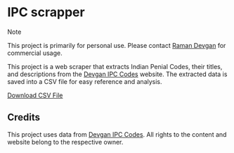 # IPC scrapper

> [!Note]
> This project is primarily for personal use. Please contact [Raman Devgan](https://devgan.in/contact.php) for commercial usage.

This project is a web scraper that extracts Indian Penial Codes, their titles, and descriptions from the [Devgan IPC Codes](https://devgan.in/all_sections_ipc.php) website. The extracted data is saved into a CSV file for easy reference and analysis.

<a href="https://github.com/sridamul/IPC-scraping/releases/download/v1.0/ipc_data.csv" download="ipc_data.csv">Download CSV File</a>

## Credits

This project uses data from [Devgan IPC Codes](https://devgan.in/all_sections_ipc.php). All rights to the content and website belong to the respective owner.
